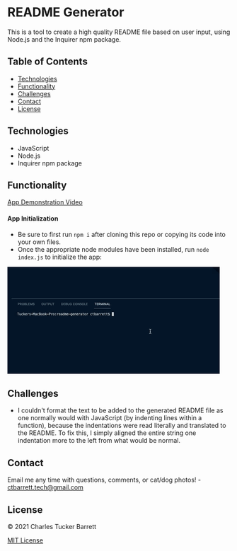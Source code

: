 # README Generator

This is a tool to create a high quality README file based on user input, using Node.js and the Inquirer npm package.


## Table of Contents
  * [Technologies](#technologies)
  * [Functionality](#functionality)
  * [Challenges](#challenges)
  * [Contact](#contact)
  * [License](#license)


## Technologies
* JavaScript
* Node.js
* Inquirer npm package


## Functionality
[App Demonstration Video](https://youtu.be/qr-Uy0pvxJs)

#### App Initialization
- Be sure to first run <code>npm i</code> after cloning this repo or copying its code into your own files.
- Once the appropriate node modules have been installed, run <code>node index.js</code> to initialize the app:

![App Initialization](./assets/images/initialization.gif)



## Challenges
- I couldn't format the text to be added to the generated README file as one normally would with JavaScript 
(by indenting lines within a function), because the indentations were read literally and translated to the README. 
To fix this, I simply aligned the entire string one indentation more to the left from what would be normal.


## Contact
Email me any time with questions, comments, or cat/dog photos! - ctbarrett.tech@gmail.com


## License
&copy; 2021 Charles Tucker Barrett

[MIT License](https://opensource.org/licenses/MIT)